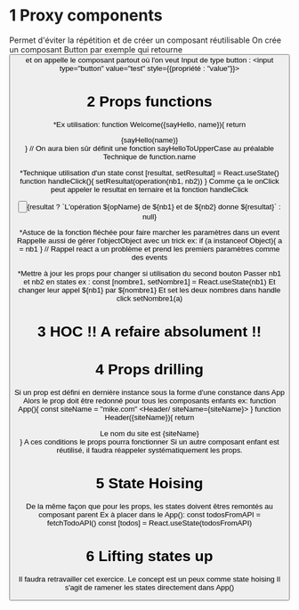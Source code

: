# 1 Proxy components

Permet d'éviter la répétition et de créer un composant réutilisable On crée un
composant Button par exemple qui retourne <button> et on appelle le composant
partout où l'on veut Input de type button : <input type="button" value="test"
style={{propriété : "value"}}></input>

# 2 Props functions

*Ex utilisation: function Welcome({sayHello, name}){ return
<div>{sayHello(name)}</div> }
<Welcome name="Alex" sayHello={sayHelloUpperCase}/> // On aura bien sûr définit
une fonction sayHelloToUpperCase au préalable Technique de function.name

*Technique utilisation d'un state const [resultat, setResultat] =
React.useState() function handleClick(){ setResultat(operation(nb1, nb2)) }
Comme ça le onClick peut appeler le resultat en ternaire et la fonction
handleClick

<div><input type="button"/>{resultat
        ? `L'opération ${opName} de ${nb1} et de ${nb2} donne ${resultat}`
        : null}</div>

*Astuce de la fonction fléchée pour faire marcher les paramètres dans un event 
Rappelle aussi de gérer l'objectObject avec un trick ex: 
if (a instanceof Object){
    a = nb1
} // Rappel react a un problème et prend les premiers paramètres comme des events

*Mettre à jour les props pour changer si utilisation du second bouton
Passer nb1 et nb2 en states ex : const [nombre1, setNombre1] = React.useState(nb1)
Et changer leur appel ${nb1} par ${nombre1}
Et set les deux nombres dans handle click setNombre1(a)

# 3 HOC !! A refaire absolument !!

# 4 Props drilling 
Si un prop est défini en dernière instance sous la forme d'une constance dans App 
Alors le prop doit être redonné pour tous les composants enfants ex:
function App(){
    const siteName = "mike.com"
    <Header/ siteName={siteName}>
}
function Header({siteName}){
    return <div>Le nom du site est {siteName}</div>
}
A ces conditions le props pourra fonctionner
Si un autre composant enfant est réutilisé, il faudra réappeler systématiquement les props.

# 5 State Hoising
De la même façon que pour les props, les states doivent êtres remontés au composant parent
Ex à placer dans le App():
  const todosFromAPI = fetchTodoAPI()
  const [todos] = React.useState(todosFromAPI)

# 6 Lifting states up
Il faudra retravailler cet exercice. Le concept est un peux comme state hoising
Il s'agit de ramener les states directement dans App()
